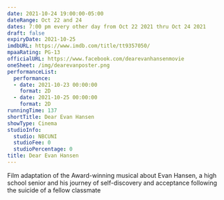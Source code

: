 ```yaml
---
date: 2021-10-24 19:00:00-05:00
dateRange: Oct 22 and 24
dates: 7:00 pm every other day from Oct 22 2021 thru Oct 24 2021
draft: false
expiryDate: 2021-10-25
imdbURL: https://www.imdb.com/title/tt9357050/
mpaaRating: PG-13
officialURL: https://www.facebook.com/dearevanhansenmovie
oneSheet: /img/dearevanposter.png
performanceList:
  performance:
  - date: 2021-10-23 00:00:00
    format: 2D
  - date: 2021-10-25 00:00:00
    format: 2D
runningTime: 137
shortTitle: Dear Evan Hansen
showType: Cinema
studioInfo:
  studio: NBCUNI
  studioFee: 0
  studioPercentage: 0
title: Dear Evan Hansen
---
```


Film adaptation of the Award-winning musical about Evan Hansen, a high school senior and his journey of self-discovery and acceptance following the suicide of a fellow classmate